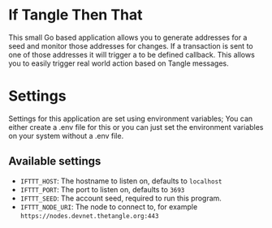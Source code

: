 # If Tangle Then That

This small Go based application allows you to generate addresses for a 
seed and monitor those addresses for changes. If a transaction is sent to
one of those addresses it will trigger a to be defined callback. This 
allows you to easily trigger real world action based on Tangle messages.

# Settings

Settings for this application are set using environment variables;
You can either create a .env file for this or you can just set the
environment variables on your system without a .env file. 

## Available settings

 - `IFTTT_HOST`: The hostname to listen on, defaults to `localhost`
 - `IFTTT_PORT`: The port to listen on, defaults to `3693`
 - `IFTTT_SEED`: The account seed, required to run this program.
 - `IFTTT_NODE_URI`: The node to connect to, for example `https://nodes.devnet.thetangle.org:443`
